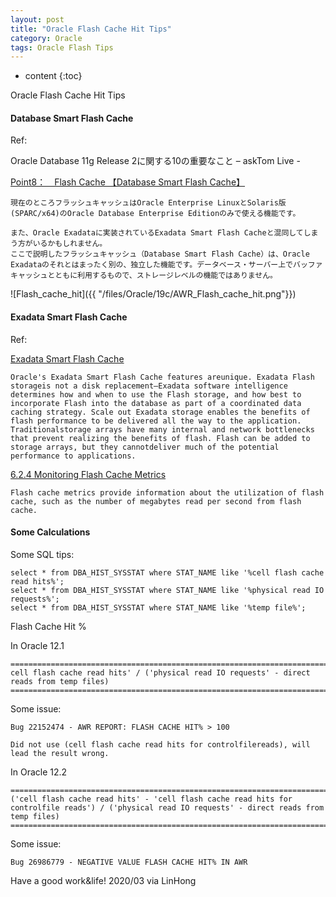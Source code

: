 ```yaml
---
layout: post
title: "Oracle Flash Cache Hit Tips"
category: Oracle
tags: Oracle Flash Tips 
---
```


* content
{:toc}

Oracle Flash Cache Hit Tips


#### Database Smart Flash Cache

Ref:

Oracle Database 11g Release 2に関する10の重要なこと – askTom Live -

[Point8：　Flash Cache 【Database Smart Flash Cache】](https://www.oracle.com/technetwork/jp/articles/point8-154962-ja.html)

	現在のところフラッシュキャッシュはOracle Enterprise LinuxとSolaris版(SPARC/x64)のOracle Database Enterprise Editionのみで使える機能です。

	また、Oracle Exadataに実装されているExadata Smart Flash Cacheと混同してしまう方がいるかもしれません。
	ここで説明したフラッシュキャッシュ（Database Smart Flash Cache）は、Oracle Exadataのそれとはまったく別の、独立した機能です。データベース・サーバー上でバッファキャッシュとともに利用するもので、ストレージレベルの機能ではありません。



![Flash_cache_hit]({{ "/files/Oracle/19c/AWR_Flash_cache_hit.png"}})




#### Exadata Smart Flash Cache

Ref:

[Exadata Smart Flash Cache](http://www.oracle.com/us/solutions/exadata-smart-flash-cache-366203.pdf)

	Oracle's Exadata Smart Flash Cache features areunique. Exadata Flash storageis not a disk replacement–Exadata software intelligence determines how and when to use the Flash storage, and how best to incorporate Flash into the database as part of a coordinated data caching strategy. Scale out Exadata storage enables the benefits of flash performance to be delivered all the way to the application. Traditionalstorage arrays have many internal and network bottlenecks that prevent realizing the benefits of flash. Flash can be added to storage arrays, but they cannotdeliver much of the potential performance to applications.

[6.2.4 Monitoring Flash Cache Metrics](https://docs.oracle.com/en/engineered-systems/exadata-database-machine/sagug/exadata-storage-server-monitoring.html#GUID-CF5EFCD7-FEA2-4DF8-AA19-1DDF5E5543CF)

	Flash cache metrics provide information about the utilization of flash cache, such as the number of megabytes read per second from flash cache.



#### Some Calculations

Some SQL tips:

	select * from DBA_HIST_SYSSTAT where STAT_NAME like '%cell flash cache read hits%';
	select * from DBA_HIST_SYSSTAT where STAT_NAME like '%physical read IO requests%';
	select * from DBA_HIST_SYSSTAT where STAT_NAME like '%temp file%';

Flash Cache Hit %

In Oracle 12.1

	================================================================================================
	cell flash cache read hits' / ('physical read IO requests' - direct reads from temp files)
	================================================================================================

Some issue:  

	Bug 22152474 - AWR REPORT: FLASH CACHE HIT% > 100
	
	Did not use (cell flash cache read hits for controlfilereads), will lead the result wrong.
	
In Oracle 12.2

	================================================================================================
	('cell flash cache read hits' - 'cell flash cache read hits for controlfile reads') / ('physical read IO requests' - direct reads from temp files)
	================================================================================================

Some issue:

	Bug 26986779 - NEGATIVE VALUE FLASH CACHE HIT% IN AWR







Have a good work&life! 2020/03 via LinHong


